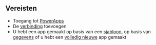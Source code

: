## <a name="prerequisites"></a>Vereisten
* Toegang tot [PowerApps](https://web.powerapps.com/?utm_source=padocs&utm_medium=linkinadoc&utm_campaign=referralsfromdoc)
* De [verbinding](../maker/canvas-apps/add-manage-connections.md) toevoegen
* U hebt een app gemaakt op basis van een [sjabloon](../maker/canvas-apps/get-started-test-drive.md), op basis van [gegevens](../maker/canvas-apps/get-started-create-from-data.md) of u hebt een [volledig nieuwe](../maker/canvas-apps/get-started-create-from-blank.md) app gemaakt
